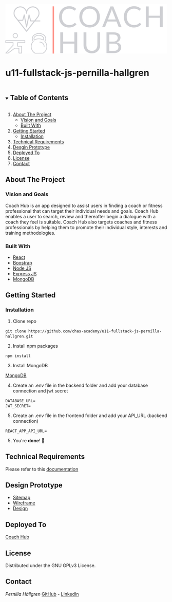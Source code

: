 ![LOGO](/frontend/src/shared/assets/icons/logo.svg?raw=true)

<!-- TABLE OF CONTENTS -->

# u11-fullstack-js-pernilla-hallgren

<details open="open">
  <summary><h2 style="display: inline-block">Table of Contents</h2></summary>
  <ol>
    <li><a href="#about-the-project">About The Project</a>
            <ul>
            <li><a href="#vision-an-goals">Vision and Goals</a></li>
                <li><a href="#built-with">Built With</a></li>
            </ul>
    </li>  
   <li>
        <a href="#getting-started">Getting Started</a>
            <ul>
                <li><a href="#installation">Installation</a></li>
            </ul>
   </li>
    <li><a href="#technical-requirements">Technical Requirements</a></li>
    <li><a href="#design-prototype">Desgin Prototype</a></li>
    <li><a href="#deployed-to">Deployed To</a></li>
    <li><a href="#license">License</a></li>
    <li><a href="#contact">Contact</a></li>
  </ol>
</details>

## About The Project

### Vision and Goals

Coach Hub is an app designed to assist users in finding a coach or fitness professional that can target their individual needs and goals. Coach Hub enables a user to search, review and thereafter begin a dialogue with a coach they feel is suitable.
Coach Hub also targets coaches and fitness professionals by helping them to promote their individual style, interests and training methodologies.

### Built With

- [React](https://reactjs.org/)
- [Boostrap](https://getbootstrap.com/)
- [Node JS](https://nodejs.org/en/)
- [Express JS](https://expressjs.com/)
- [MongoDB](https://www.mongodb.com/)

<!-- GETTING STARTED -->

## Getting Started

### Installation

1. Clone repo

```
git clone https://github.com/chas-academy/u11-fullstack-js-pernilla-hallgren.git
```

2. Install npm packages

```
npm install
```

3. Install MongoDB

[MongoDB](https://www.mongodb.com/)

4. Create an .env file in the backend folder and add your database connection and jwt secret

```
DATABASE_URL=
JWT_SECRET=
```

5. Create an .env file in the frontend folder and add your API_URL (backend connection)

```
REACT_APP_API_URL=
```

5. You're **done**! 🎉

## Technical Requirements

Please refer to this [documentation](https://docs.google.com/document/d/1Yia3GxWZg5K4g074pJlSbQJF3Bv28I4t-enOxsbjVlU/edit?usp=sharing)

## Design Prototype

- [Sitemap](https://www.figma.com/file/gu1lLqSXZxbSkjRiVE4AHA/u11-SiteMap?node-id=0%3A1)
- [Wireframe](https://www.figma.com/file/CMba44Hbckqv930MCiGxnJ/u11-Wireframe?node-id=0%3A1)
- [Design](https://www.figma.com/file/0Pty7ovWJN5jza8wLmwOsJ/u11-Design?node-id=0%3A1)

## Deployed To

[Coach Hub](https://u11-fullstack-pernilla.surge.sh/)

## License

Distributed under the GNU GPLv3 License.

## Contact

_Pernilla Hällgren_ [GitHub](https://github.com/pernilla-hallgren) - [LinkedIn](www.linkedin.com/in/pernilla-hällgren-0a64aa25)
